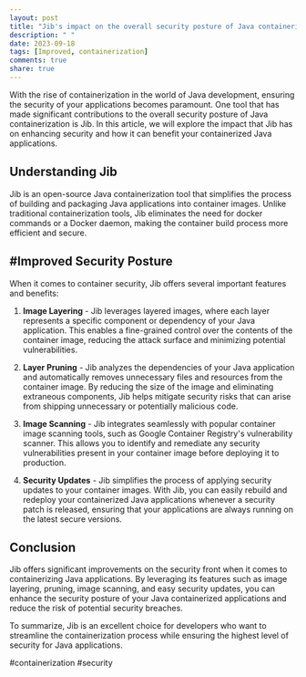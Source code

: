 ```yaml
---
layout: post
title: "Jib's impact on the overall security posture of Java containerization"
description: " "
date: 2023-09-18
tags: [Improved, containerization]
comments: true
share: true
---
```


With the rise of containerization in the world of Java development, ensuring the security of your applications becomes paramount. One tool that has made significant contributions to the overall security posture of Java containerization is Jib. In this article, we will explore the impact that Jib has on enhancing security and how it can benefit your containerized Java applications.

## Understanding Jib

Jib is an open-source Java containerization tool that simplifies the process of building and packaging Java applications into container images. Unlike traditional containerization tools, Jib eliminates the need for docker commands or a Docker daemon, making the container build process more efficient and secure.

## #Improved Security Posture

When it comes to container security, Jib offers several important features and benefits:

1. **Image Layering** - Jib leverages layered images, where each layer represents a specific component or dependency of your Java application. This enables a fine-grained control over the contents of the container image, reducing the attack surface and minimizing potential vulnerabilities.

2. **Layer Pruning** - Jib analyzes the dependencies of your Java application and automatically removes unnecessary files and resources from the container image. By reducing the size of the image and eliminating extraneous components, Jib helps mitigate security risks that can arise from shipping unnecessary or potentially malicious code.

3. **Image Scanning** - Jib integrates seamlessly with popular container image scanning tools, such as Google Container Registry's vulnerability scanner. This allows you to identify and remediate any security vulnerabilities present in your container image before deploying it to production.

4. **Security Updates** - Jib simplifies the process of applying security updates to your container images. With Jib, you can easily rebuild and redeploy your containerized Java applications whenever a security patch is released, ensuring that your applications are always running on the latest secure versions.

## Conclusion

Jib offers significant improvements on the security front when it comes to containerizing Java applications. By leveraging its features such as image layering, pruning, image scanning, and easy security updates, you can enhance the security posture of your Java containerized applications and reduce the risk of potential security breaches.

To summarize, Jib is an excellent choice for developers who want to streamline the containerization process while ensuring the highest level of security for Java applications.

#containerization #security